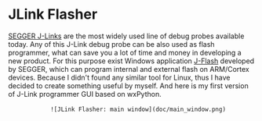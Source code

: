 JLink Flasher
=============

[SEGGER J-Links](http://segger.com/jlink-debug-probes.html) are the most widely used line of debug probes available today. Any of this J-Link 
debug probe can be also used as flash programmer,  what can save you a lot of time and money in 
developing a new product. For this purpose exist Windows application [J-Flash](http://segger.com/jflash.html) developed by SEGGER, 
which can program internal and external flash on ARM/Cortex devices.  Because I didn't found any 
similar tool for Linux, thus I have decided to create something useful by myself. And here is my first 
version of J-Link programmer GUI based on wxPython.

                ![JLink Flasher: main window](doc/main_window.png)

